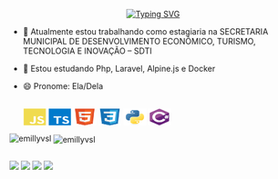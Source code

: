 <p align="center"><a href="https://github.com/gabrieuz"><img src="https://readme-typing-svg.demolab.com?font=Fira+Code&pause=1000&center=true&vCenter=true&repeat=true&width=435&lines=Olá%2C+me+chamo+Emilly+Silva." alt="Typing SVG" /></a>



- 🔭 Atualmente estou trabalhando como estagiaria na SECRETARIA MUNICIPAL DE DESENVOLVIMENTO ECONÔMICO, TURISMO, TECNOLOGIA E INOVAÇÃO – SDTI
- 🌱 Estou estudando Php, Laravel, Alpine.js e Docker
- 😄 Pronome: Ela/Dela

    <div style="display: inline_block"><br>
  <img align="center" alt="emi-Js" height="30" width="40" src="https://raw.githubusercontent.com/devicons/devicon/master/icons/javascript/javascript-plain.svg">
  <img align="center" alt="emi-Ts" height="30" width="40" src="https://raw.githubusercontent.com/devicons/devicon/master/icons/typescript/typescript-plain.svg">
  <img align="center" alt="emi-HTML" height="30" width="40" src="https://raw.githubusercontent.com/devicons/devicon/master/icons/html5/html5-original.svg">
  <img align="center" alt="emi-CSS" height="30" width="40" src="https://raw.githubusercontent.com/devicons/devicon/master/icons/css3/css3-original.svg">
  <img align="center" alt="emi-Python" height="30" width="40" src="https://raw.githubusercontent.com/devicons/devicon/master/icons/python/python-original.svg">
  <img align="center" alt="emi-Csharp" height="30" width="40" src="https://raw.githubusercontent.com/devicons/devicon/master/icons/csharp/csharp-original.svg">
</div>
  
 
 
<div>

  <p><img align="left" src="https://github-readme-stats.vercel.app/api/top-langs?username=emillyvsl&show_icons=true&locale=en&layout=compact" alt="emillyvsl" /></p>
  <p>&nbsp;<img align="center" src="https://github-readme-stats.vercel.app/api?username=emillyvsl&show_icons=true&locale=en" alt="emillyvsl" /></p>
 
  ##
  
  <a href="https://www.instagram.com/emilly_vitoria.18/" target="_blank"><img src="https://img.shields.io/badge/-Instagram-%23E4405F?style=for-the-badge&logo=instagram&logoColor=white" target="_blank"></a>
 <a href="https://discord.com/channels/@me" target="_blank"><img src="https://img.shields.io/badge/Discord-7289DA?style=for-the-badge&logo=discord&logoColor=white" target="_blank"></a> 
 <a href = "mailto:emillyvitoria1821@gmail.com"><img src="https://img.shields.io/badge/-Gmail-%23333?style=for-the-badge&logo=gmail&logoColor=white" target="_blank"></a>
 <a href="https://www.linkedin.com/in/emilly-vit%C3%B3ria-85425b256/" target="_blank"><img src="https://img.shields.io/badge/-LinkedIn-%230077B5?style=for-the-badge&logo=linkedin&logoColor=white" 
 target="_blank"></a> 
  
</div>

